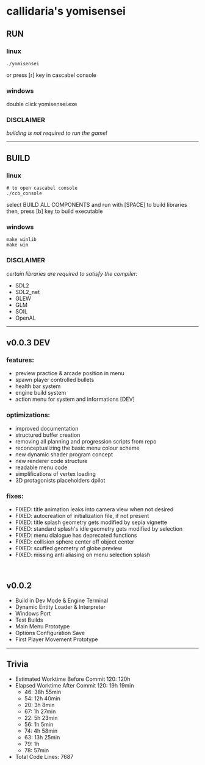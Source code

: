 # callidaria's yomisensei

## RUN

### linux
```
./yomisensei
```
or press [r] key in cascabel console

### windows
double click yomisensei.exe

### DISCLAIMER
*building is not required to run the game!*

***

## BUILD

### linux
```
# to open cascabel console
./ccb_console
```
select BUILD ALL COMPONENTS and run with [SPACE] to build libraries \
then, press [b] key to build executable

### windows
```
make winlib
make win
```

### DISCLAIMER
*certain libraries are required to satisfy the compiler:*
- SDL2
- SDL2_net
- GLEW
- GLM
- SOIL
- OpenAL

***

## v0.0.3 DEV

### features:
- preview practice & arcade position in menu
- spawn player controlled bullets
- health bar system
- engine build system
- action menu for system and informations [DEV]

### optimizations:
- improved documentation
- structured buffer creation
- removing all planning and progression scripts from repo
- reconceptualizing the basic menu colour scheme
- new dynamic shader program concept
- new renderer code structure
- readable menu code
- simplifications of vertex loading
- 3D protagonists placeholders dpilot

### fixes:
- FIXED: title animation leaks into camera view when not desired
- FIXED: autocreation of initialization file, if not present
- FIXED: title splash geometry gets modified by sepia vignette
- FIXED: standard splash's idle geometry gets modified by selection
- FIXED: menu dialogue has deprecated functions
- FIXED: collision sphere center off object center
- FIXED: scuffed geometry of globe preview
- FIXED: missing anti aliasing on menu selection splash

<br>

## v0.0.2
- Build in Dev Mode & Engine Terminal
- Dynamic Entity Loader & Interpreter
- Windows Port
- Test Builds
- Main Menu Prototype
- Options Configuration Save
- First Player Movement Prototype

***

## Trivia
- Estimated Worktime Before Commit 120: 120h
- Elapsed Worktime After Commit 120: 19h 19min
	+ 46: 38h 55min
	+ 54: 12h 40min
	+ 20: 3h 8min
	+ 67: 1h 27min
	+ 22: 5h 23min
	+ 56: 1h 5min
	+ 74: 4h 58min
    + 63: 13h 25min
	+ 79: 1h
	+ 78: 57min
- Total Code Lines: 7687